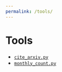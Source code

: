 ```yaml
---
permalink: /tools/
---
```

# Tools

* [`cite_arxiv.py`](https://github.com/real-ai/realai.org/blob/master/tools/cite_arxiv.py)
* [`monthly_count.py`](https://github.com/real-ai/realai.org/blob/master/tools/monthly_count.py)

